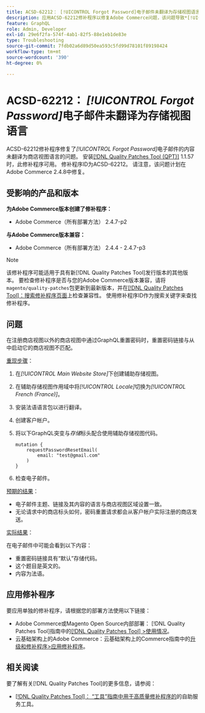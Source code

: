 ```yaml
---
title: ACSD-62212： [!UICONTROL Forgot Password]电子邮件未翻译为存储视图语言
description: 应用ACSD-62212修补程序以修复Adobe Commerce问题，该问题导致*[!UICONTROL Forgot Password]*电子邮件的内容未翻译成商店视图的语言。
feature: GraphQL
role: Admin, Developer
exl-id: 29e6f2fa-574f-4ab1-82f5-88e1eb1de83e
type: Troubleshooting
source-git-commit: 7fdb02a6d89d50ea593c5fd99d78101f89198424
workflow-type: tm+mt
source-wordcount: '390'
ht-degree: 0%

---
```


# ACSD-62212： *[!UICONTROL Forgot Password]*&#x200B;电子邮件未翻译为存储视图语言

ACSD-62212修补程序修复了&#x200B;*[!UICONTROL Forgot Password]*&#x200B;电子邮件的内容未翻译为商店视图语言的问题。 安装[[!DNL Quality Patches Tool (QPT)]](https://experienceleague.adobe.com/docs/commerce-operations/tools/quality-patches-tool/usage.html) 1.1.57时，此修补程序可用。 修补程序ID为ACSD-62212。 请注意，该问题计划在Adobe Commerce 2.4.8中修复。

## 受影响的产品和版本

**为Adobe Commerce版本创建了修补程序：**

* Adobe Commerce（所有部署方法） 2.4.7-p2

**与Adobe Commerce版本兼容：**

* Adobe Commerce（所有部署方法） 2.4.4 - 2.4.7-p3

>[!NOTE]
>
>该修补程序可能适用于具有新[!DNL Quality Patches Tool]发行版本的其他版本。 要检查修补程序是否与您的Adobe Commerce版本兼容，请将`magento/quality-patches`包更新到最新版本，并在[[!DNL Quality Patches Tool]：搜索修补程序页面](https://experienceleague.adobe.com/tools/commerce-quality-patches/index.html)上检查兼容性。 使用修补程序ID作为搜索关键字来查找修补程序。

## 问题

在注册商店视图以外的商店视图中通过GraphQL重置密码时，重置密码链接与从中启动它的商店视图不匹配。

<u>重现步骤</u>：

1. 在&#x200B;*[!UICONTROL Main Website Store]*&#x200B;下创建辅助存储视图。
1. 在辅助存储视图作用域中将&#x200B;*[!UICONTROL Locale]*&#x200B;切换为&#x200B;*[!UICONTROL French (France)]*。
1. 安装法语语言包以进行翻译。
1. 创建客户帐户。
1. 将以下GraphQL突变与&#x200B;*存储*&#x200B;标头配合使用辅助存储视图代码。

   ```
   mutation {
       requestPasswordResetEmail(
           email: "test@gmail.com"
       )
   }
   ```

1. 检查电子邮件。

<u>预期的结果</u>：

* 电子邮件主题、链接及其内容的语言与商店视图区域设置一致。
* 无论请求中的商店标头如何，密码重置请求都会从客户帐户实际注册的商店发送。

<u>实际结果</u>：

在电子邮件中可能会看到以下内容：

* 重置密码链接具有“默认”存储代码。
* 这个题目是英文的。
* 内容为法语。

## 应用修补程序

要应用单独的修补程序，请根据您的部署方法使用以下链接：

* Adobe Commerce或Magento Open Source内部部署： [!DNL Quality Patches Tool]指南中的[[!DNL Quality Patches Tool] >使用情况](/help/tools/quality-patches-tool/usage.md)。
* 云基础架构上的Adobe Commerce：云基础架构上的Commerce指南中的[升级和修补程序>应用修补程序](https://experienceleague.adobe.com/docs/commerce-cloud-service/user-guide/develop/upgrade/apply-patches.html)。

## 相关阅读

要了解有关[!DNL Quality Patches Tool]的更多信息，请参阅：

* [[!DNL Quality Patches Tool]： “工具”指南中用于高质量修补程序的](/help/tools/quality-patches-tool/quality-patches-tool-to-self-serve-quality-patches.md)的自助服务工具。
